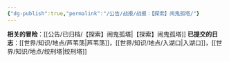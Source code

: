 ```yaml
---
{"dg-publish":true,"permalink":"/公告/战报/战报：【探索】闹鬼孤塔/"}
---
```


**相关的冒险**：[[公告/已归档/【探索】闹鬼孤塔\|【探索】闹鬼孤塔]]
**已提交的日志**：[[世界/知识/地点/芦苇荡\|芦苇荡]]，[[世界/知识/地点/入湖口\|入湖口]]，[[世界/知识/地点/绞刑塔\|绞刑塔]]